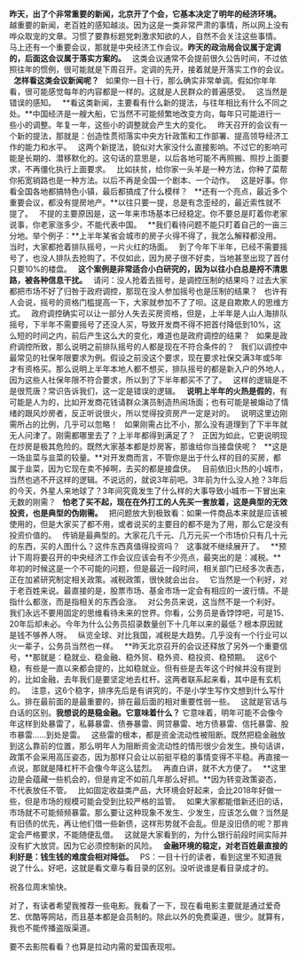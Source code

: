 **昨天，出了个非常重要的新闻，北京开了个会，它基本决定了明年的经济环境。**
 
越重要的新闻，老百姓的感知越淡。因为这是一类非常严肃的事情，所以网上没有哗众取宠的文章。习惯了要靠标题党刺激求知欲的人，自然不会关注这些事情。
 
马上还有一个重要会议，那就是中央经济工作会议。**昨天的政治局会议属于定调的，后面这会议属于落实方案的。**
 
这类会议通常不会提前很久公告时间，不过依照往年的惯例，很可能就是下周召开。定调的先开，接着就是开落实工作的会议。
 
**怎样看这类会议新闻呢？**
 
如果你一目十行，那么确实非常单调。假如你年年看，很可能感觉每年的内容都是一样的。这就是人民群众的普遍感受。
 
这当然是错误的感知。
 
**看这类新闻，主要看有什么新的提法，与往年相比有什么不同之处。**中国经济是一艘大船，它当然不可能频繁地改变方向，每年只可能进行一些小的调整。年复一年，这些小的调整就会产生大的变化。
 
昨天召开的会议有一个新的提法，那就是：创造性贯彻落实中央方针政策和工作部署、提高领导经济工作的能力和水平。
 
这两个新提法，貌似对大家没什么直接影响。不过它的影响可能是长期的、潜移默化的。这句话的意思是，以后各地可能不再照搬、照抄上面要求，不再僵化执行上面要求。
 
比如扶贫，给你家一头羊是一种方法，你种了菜帮你拓宽销路也是一种方法。以后不再是全国一个剧本、一个动作。
 
这是好事。你看全国各地都搞特色小镇，最后都搞成了什么模样？
 
**还有一个亮点，最近多个重要会议，都没有提房地产。**以往只要一提，总是有念歪经的，最近索性就不提了。
 
不提的主要原因是，这一年来市场基本已经稳定。你不要总是盯着你老家说事，你老家涨多少，不能代表中国。
 
**我们看待问题不能只盯着自己的一亩三分地。举个例子：**上半年某省会城市的房子火得不得了，我怎么解释都没用。当时，大家都抢着排队摇号，一片火红的场面。
 
到了今年下半年，已经不需要摇号了，也没人排队去抢购了。不仅如此，因为房子很不好卖，当地甚至出现了首付只要10%的楼盘。
 
**这个案例是非常适合小白研究的，因为以往小白总是捋不清思路，被各种信息干扰。**
 
请问：没人抢着去摇号，是调控压制的结果吗？过去大家都把市场不好了归咎于政府调控，那现在没人参加摇号也是压制的结果？
 
也许有人会说，摇号的资格门槛提高一下，大家就参加不了了呗。这是自欺欺人的思维方式。
 
政府调控确实可以让一部分人失去买房资格，但是，上半年是人山人海排队摇号，下半年不需要摇号了还没人买，导致开发商不得不把首付降低到10%，这么短的时间之内，前后产生这么大的变化，难道也是政府调控的结果？
 
如果是政府调控所致，那么说明之前排队摇号的人都是现在不符合条件的？
 
我们以调控中最常见的社保年限要求为例。假设之前没这个要求，现在要求社保交满3年或5年才有资格买。那么说明上半年本地人都不想买，排队摇号的都是新入户的外地人，因为这些人社保年限不符合要求，所以到了下半年都买不了了。
 
这样的逻辑是不是很荒唐？常识告诉我们，这一定是错误的逻辑。
 
**说明上半年的火热是假的**，有可能是人为的，比如开发商花钱请群众演员制造热闹场面；也有可能是被煽动了情绪的跟风炒房者，反正听说很火，所以觉得投资房产一定是对的。
 
说明这里边刚需所占的比例，几乎可以忽略！
 
如果刚需占比不小，那么没有道理到了下半年就无人问津了。刚需都哪里去了？上半年都得到满足了？
 
正因为如此，它更说明现在炒房是极其危险的。既然大家基本都是炒房客，那谁给你当接盘侠呢？
 
**这是一场韭菜与韭菜的较量。**对开发商而言，不管你是出于什么样的目的买房，都属于韭菜，因为它现在卖不掉啊，去买的都是接盘侠。
 
目前依旧火热的小城市，当然也逃不开这样的逻辑。不说远的，就说3年前吧。3年前为什么没人抢？3年后的今天，外星人来地球了？3年间究竟发生了什么样的大事导致小城市一下冒出来无数的刚需？
 
**怕老了买不起，现在在外打工的人先买一套放着，这是典型的无效投资，也是典型的伪刚需。**
 
把问题放大到极致看：如果一件商品本来就是应该被使用的，但是大家买了都不用，或者说买的主要目的都不是为了用，那么它是没有投资价值的。
 
传销是最典型的。大家花几千元、几万元买一个市场价只有几十元的东西，买的人图什么？这件东西真值得投资吗？
 
这事就不继续展开了。
 
**预计下周将要召开的中央经济工作会议应该会有不少亮点，最突出的是：减税。**年初的时候这是一个不可能的问题，但是最近一段时间，相关部门已经多次表态，正在加紧研究制定相关政策。减税政策，很快就会出台。
 
它当然是一个利好，对于老百姓来说。最直接的是，股票市场、基金市场一定会有相应的一波行情。不是指什么都涨，而是指相关的东西会涨。
 
对公务员来说，这当然不是一个利好。
 
我们永远不要用固定的思维看待未来的世界。你看，公务员是香饽饽吧，可是15、20年后却未必。今年为什么公务员招录数量创下十几年以来的最低？根本原因就是钱不够养人呀。
 
纵览全球、对比我国，减税是大趋势。几乎没有一个行业可以火一辈子，公务员当然也一样。
 
**昨天北京召开的会议还释放了另外一个重要信号，**那就是：稳就业、稳金融、稳外贸、稳外资、稳投资、稳预期。
 
这6个稳，有些是一直以来都会提的，比如稳就业。但有些是去年这个时候并没有提到的，比如金融，去年我们是要坚定地去杠杆。这两者联系起来看，其中是有玄机的。
 
注意，这6个稳字，排序先后是有讲究的，不是小学生写作文想到什么写什么。排在最前面的是最重要的，排在最后面的相对重要性弱一些。
 
这就是官话与白话的区别。**我想说的是稳金融。它意味着什么？**
它意味着，明年可能不会像今年这样到处暴雷了，私募暴雷、债券暴雷、网贷暴雷、地方债暴雷、信托暴雷、股市暴雷......到处是雷。
 
这些雷的根本，都是资金流动性被阻断。既然把稳金融放到这么靠前的位置，那么明年人为阻断资金流动性的情形很少会发生。换句话讲，政策不会采用高压姿态，因为那样只会让以前挺平稳的事情变得不平稳。再直接一点说，那就是降杠杆不会像今年这么猛烈。
 
再直白讲，就不大方便了。
 
**这里边是会蕴藏一些机会的，但是肯定不如前几年那么好抓。**因为转变政策姿态，不代表放任不管。
 
比如固定收益类产品，大环境会好起来，会比2018年好做一些，但是市场的规模可能会受到比较严格的监管。
 
如果大家都能借新还旧的话，市场就不可能频频暴雷。那么要让这种现象不发生、少发生，应该怎么做？当然是有旧债的优先，再让他们借一些新债，这样形势就不会乱。但是没旧债的呢？那肯定会严格要求，不能随便乱借。
 
这就是大家看到的，为什么银行前段时间实际并没有扩大放贷。因为它必须控制新的风险。
 
**金融环境的稳定，对老百姓最直接的利好是：钱生钱的难度会相对降低。**
 
PS：一目十行的读者，看到这里不知道我说了什么。好吧，这就是看文章与看目录的区别。没听说谁是看目录成才的。
  
祝各位周末愉快。
  
对了，有读者希望我推荐一些电影。我看了一下，现在看电影主要就是通过爱奇艺、优酷等网站，而且基本都是会员制的。除此以外的免费渠道，很少。就算有，我也不能传播盗版渠道。
  
要不去影院看看？也算是拉动内需的爱国表现啦。